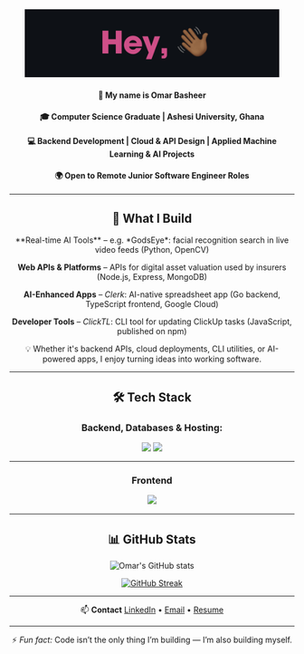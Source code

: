 <div align="center">

<img width=450px src="img/hey.png" />

#### 🙂 My name is **Omar Basheer**
#### 🎓 Computer Science Graduate | Ashesi University, Ghana
#### 💻 Backend Development | Cloud & API Design | Applied Machine Learning & AI Projects
#### 🌍 Open to Remote Junior Software Engineer Roles

---

<h2 align="center" style="border-bottom:none">🚀 <b>What I Build</b></h2>
**Real-time AI Tools** – e.g. *GodsEye*: facial recognition search in live video feeds (Python, OpenCV)

**Web APIs & Platforms** – APIs for digital asset valuation used by insurers (Node.js, Express, MongoDB)

**AI-Enhanced Apps** – *Clerk*: AI-native spreadsheet app (Go backend, TypeScript frontend, Google Cloud)

**Developer Tools** – *ClickTL*: CLI tool for updating ClickUp tasks (JavaScript, published on npm)

💡 Whether it's backend APIs, cloud deployments, CLI utilities, or AI-powered apps, I enjoy turning ideas into working software.

---

<h2 align="center" style="border-bottom:none">🛠 <b>Tech Stack</b></h2>

### Backend, Databases & Hosting:
<img src="https://skillicons.dev/icons?i=go,python,django,express,tensorflow,pytorch&perline=10" />
<img src="https://skillicons.dev/icons?i=mongodb,postgres,mysql,firebase,gcp,azure&perline=10" />

---
### Frontend
<img src="https://skillicons.dev/icons?i=react,js,ts,html&perline=10" />

---

<h2 align="center" style="border-bottom:none">📊 <b>GitHub Stats</b></h2>

<img alt="Omar's GitHub stats" width="406" src="https://github-readme-stats.vercel.app/api?username=omar-basheer&custom_title=Github+Stats&bg_color=0D1117&hide_border=true&show_icons=true&text_color=E0438A&title_color=4141EE&icon_color=00AEFF">

<a href="https://git.io/streak-stats"><img src="https://github-readme-streak-stats.herokuapp.com?user=omar-basheer&background=0D1117&dates=4141EE&currStreakNum=E0438A&currStreakLabel=4141EE&ring=4141EE&sideNums=E0438A&sideLabels=4141EE&fire=E0438A&border=090A1E&stroke=EBEBEB" alt="GitHub Streak" /></a>

---

📫 **Contact**
[LinkedIn](https://www.linkedin.com/in/o-basheer/) • [Email](mailto:omasheer@gmail.com) • [Resume](YOUR-RESUME-LINK)

---

⚡ *Fun fact:* Code isn’t the only thing I’m building — I’m also building myself.

</div>